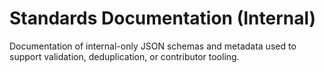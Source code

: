 # Standards Documentation (Internal)

Documentation of internal-only JSON schemas and metadata used to support validation, deduplication, or contributor tooling.
